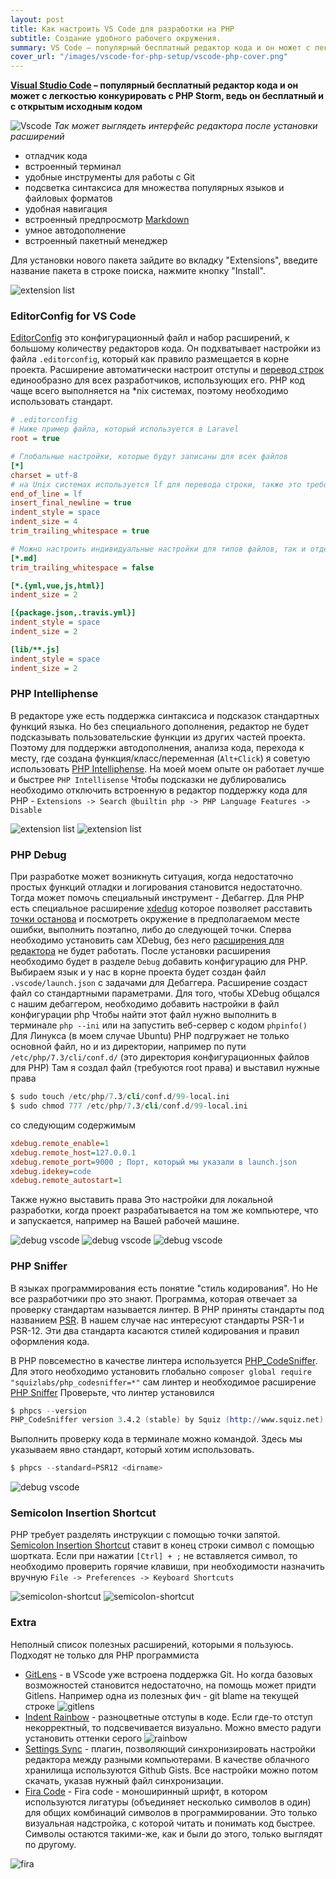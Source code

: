 ```yaml
---
layout: post
title: Как настроить VS Code для разработки на PHP
subtitle: Создание удобного рабочего окружения.
summary: VS Code – популярный бесплатный редактор кода и он может с легкостью конкурировать с PHP Storm, ведь он бесплатный и с открытым исходным кодом
cover_url: "/images/vscode-for-php-setup/vscode-php-cover.png"
---
```


**[Visual Studio Code](https://code.visualstudio.com/) – популярный бесплатный редактор кода и он может с легкостью конкурировать с PHP Storm, ведь он бесплатный и с открытым исходным кодом**

![Vscode](/images/vscode-for-php-setup/screen.png)
_Так может выглядеть интерфейс редактора после установки расширений_

- отладчик кода
- встроенный терминал
- удобные инструменты для работы с Git
- подсветка синтаксиса для множества популярных языков и файловых форматов
- удобная навигация
- встроенный предпросмотр [Markdown](/markdown)
- умное автодополнение
- встроенный пакетный менеджер

Для установки нового пакета зайдите во вкладку "Extensions", введите название пакета в строке поиска, нажмите кнопку "Install".

![extension list](/images/vscode-for-php-setup/recommended_extensions.png)

### EditorConfig for VS Code

[EditorConfig](https://editorconfig.org/) это конфигурационный файл и набор расширений, к большому количеству редакторов кода. Он подхватывает настройки из файла `.editorconfig`, который как правило размещается в корне проекта.
Расширение автоматически настроит отступы и [перевод строк](https://ru.wikipedia.org/wiki/Перевод_строки) единообразно для всех разработчиков, использующих его. PHP код чаще всего выполняется на *nix системах, поэтому необходимо использовать стандарт.

```ini
# .editorconfig
# Ниже пример файла, который используется в Laravel
root = true

# Глобальные настройки, которые будут записаны для всех файлов
[*]
charset = utf-8
# на Unix системах используется lf для перевода строки, также это требование PSR
end_of_line = lf
insert_final_newline = true
indent_style = space
indent_size = 4
trim_trailing_whitespace = true

# Можно настроить индивидуальные настройки для типов файлов, так и отдельных файлов по имени.
[*.md]
trim_trailing_whitespace = false

[*.{yml,vue,js,html}]
indent_size = 2

[{package.json,.travis.yml}]
indent_style = space
indent_size = 2

[lib/**.js]
indent_style = space
indent_size = 2
```

### PHP Intelliphense

В редакторе уже есть поддержка синтаксиса и подсказок стандартных функций языка. Но без специального дополнения, редактор не будет подсказывать пользовательские функции из других частей проекта. Поэтому для поддержки автодополнения, анализа кода, перехода к месту, где создана функция/класс/переменная (`Alt+Click`) я советую использовать [PHP Intelliphense](https://marketplace.visualstudio.com/items?itemName=bmewburn.vscode-intelephense-client). На моей моем опыте он работает лучше и быстрее `PHP Intellisense`
Чтобы подсказки не дублировались необходимо отключить встроенную в редактор поддержку кода для PHP - `Extensions -> Search @builtin php -> PHP Language Features -> Disable`

![extension list](/images/vscode-for-php-setup/intelliphense.gif)
![extension list](/images/vscode-for-php-setup/intelliphense2.gif)

### PHP Debug

При разработке может возникнуть ситуация, когда недостаточно простых функций отладки и логирования становится недостаточно. Тогда может помочь специальный инструмент - Дебаггер. 
Для PHP есть специальное расширение [xdedug](https://xdebug.org/) которое позволяет расставить [точки останова](https://ru.wikipedia.org/wiki/Точка_останова) и посмотреть окружение в предполагаемом месте ошибки, выполнить поэтапно, либо до следующей точки.
Сперва необходимо установить сам XDebug, без него [расширения для редактора](https://marketplace.visualstudio.com/items?itemName=felixfbecker.php-debug) не будет работать. После установки расширения необходимо будет в разделе `Debug` добавить конфигурацию для PHP. Выбираем язык и у нас в корне проекта будет создан файл `.vscode/launch.json` с задачами для Дебаггера. Расширение создаст файл со стандартными параметрами.  Для того, чтобы XDebug общался с нашим дебаггером, необходимо добавить настройки в файл конфигурации php
Чтобы найти этот файл нужно выполнить в терминале `php --ini` или на запустить веб-сервер с кодом `phpinfo()`
Для Линукса (в моем случае Ubuntu) PHP подгружает не только основной файл, но и из директории, например по пути `/etc/php/7.3/cli/conf.d/` (это директория конфигурационных файлов для PHP)
Там я создал файл (требуются root права) и выставил нужные права
```s
$ sudo touch /etc/php/7.3/cli/conf.d/99-local.ini
$ sudo chmod 777 /etc/php/7.3/cli/conf.d/99-local.ini
``` 

со следующим содержимым

```ini
xdebug.remote_enable=1
xdebug.remote_host=127.0.0.1
xdebug.remote_port=9000 ; Порт, который мы указали в launch.json
xdebug.idekey=code
xdebug.remote_autostart=1
```
Также нужно выставить права
Это настройки для локальной разработки, когда проект разрабатывается на том же компьютере, что и запускается, например на Вашей рабочей машине.

![debug vscode](/images/vscode-for-php-setup/xdebug2.gif)
![debug vscode](/images/vscode-for-php-setup/xdebug1.gif)
![debug vscode](/images/vscode-for-php-setup/xdebug3.gif)

### PHP Sniffer

В языках программирования есть понятие "стиль кодирования". Но Не все разработчики про это знают. Программа, которая отвечает за проверку стандартам называется линтер. В PHP приняты стандарты под названием [PSR](https://www.php-fig.org/psr/). В нашем случае нас интересуют стандарты PSR-1 и PSR-12. Эти два стандарта касаются стилей кодирования и правил оформления кода.

В PHP повсеместно в качестве линтера используется [PHP_CodeSniffer](https://github.com/squizlabs/PHP_CodeSniffer#composer).
Для этого необходимо установить глобально `composer global require "squizlabs/php_codesniffer=*"` сам линтер и необходимое расширение [PHP Sniffer](https://marketplace.visualstudio.com/items?itemName=wongjn.php-sniffer) 
Проверьте, что линтер установился
```s
$ phpcs --version 
PHP_CodeSniffer version 3.4.2 (stable) by Squiz (http://www.squiz.net)
```
Выполнить проверку кода в терминале можно командой. Здесь мы указываем явно стандарт, который хотим использовать.
```s
$ phpcs --standard=PSR12 <dirname>
```
![debug vscode](/images/vscode-for-php-setup/phpcsfixer.gif)


### Semicolon Insertion Shortcut

PHP требует разделять инструкции с помощью точки запятой. [Semicolon Insertion Shortcut](https://marketplace.visualstudio.com/items?itemName=chrisvltn.vs-code-semicolon-insertion) ставит в конец строки символ с помощью шортката.
Если при нажатии `[Ctrl] + ;` не вставляется символ, то необходимо проверить горячие клавиши, при необходимости назначить вручную `File -> Preferences -> Keyboard Shortcuts` 

![semicolon-shortcut](/images/vscode-for-php-setup/semicolon.png)
![semicolon-shortcut](/images/vscode-for-php-setup/semicolon.gif)

### Extra

Неполный список полезных расширений, которыми я пользуюсь. Подходят не только для PHP программиста

- [GitLens](https://marketplace.visualstudio.com/items?itemName=eamodio.gitlens) - в VScode уже встроена поддержка Git. Но когда базовых возможностей становится недостаточно, на помощь может придти Gitlens. Например одна из полезных фич - git blame на текущей строке
![gitlens](https://raw.githubusercontent.com/eamodio/vscode-gitlens/master/images/docs/current-line-blame.png)
- [Indent Rainbow](https://marketplace.visualstudio.com/items?itemName=oderwat.indent-rainbow) - разноцветные отступы в коде. Если где-то отступ некорректный, то подсвечивается визуально. Можно вместо радуги установить оттенки серого
![rainbow](/images/vscode-for-php-setup/intend-rainbow.png)
- [Settings Sync](https://marketplace.visualstudio.com/items?itemName=Shan.code-settings-sync) - плагин, позволяющий синхронизировать настройки редактора между разными компьютерами. В качестве облачного хранилища используются Github Gists. Все настройки можно потом скачать, указав нужный файл синхронизации.
- [Fira Code](https://github.com/tonsky/FiraCode) - Fira code - моноширинный шрифт, в котором используются лигатуры (объединяет несколько символов в один) для общих комбинаций символов в программировании. Это только визуальная надстройка, с которой читать и понимать код быстрее. Символы остаются такими-же, как и были до этого, только выглядят по другому.

![fira](/images/vscode-for-php-setup/fira.gif)
